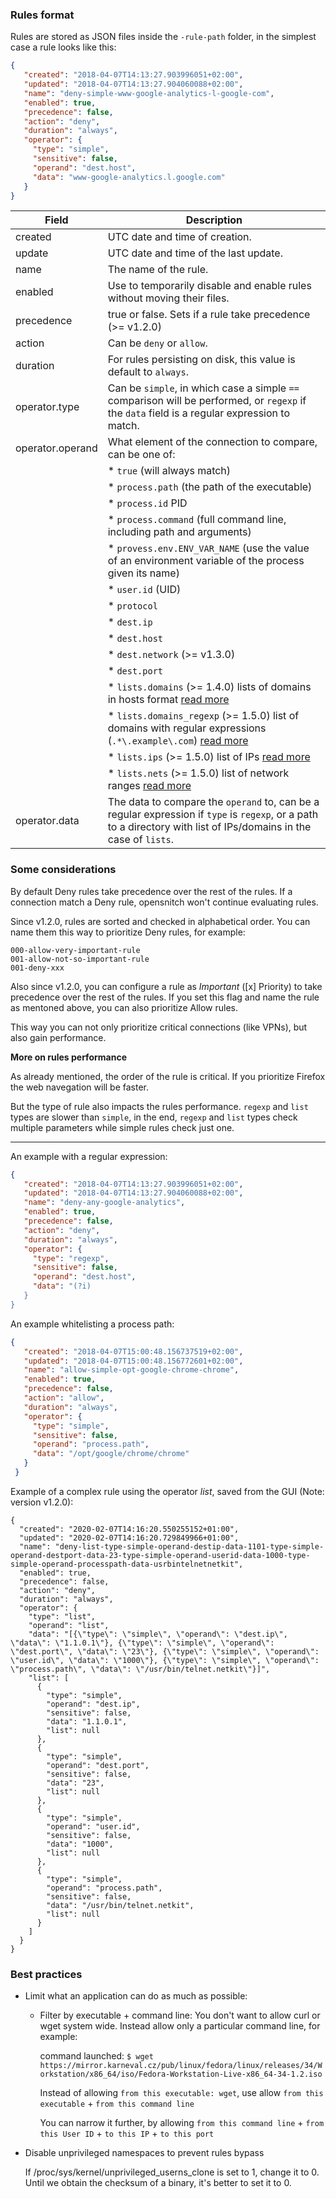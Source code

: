 ### Rules format

Rules are stored as JSON files inside the `-rule-path` folder, in the simplest case a rule looks like this:

```json
{
   "created": "2018-04-07T14:13:27.903996051+02:00",
   "updated": "2018-04-07T14:13:27.904060088+02:00",
   "name": "deny-simple-www-google-analytics-l-google-com",
   "enabled": true,
   "precedence": false,
   "action": "deny",
   "duration": "always",
   "operator": {
     "type": "simple",
     "sensitive": false,
     "operand": "dest.host",
     "data": "www-google-analytics.l.google.com"
   }
}
```

| Field            | Description   |
| -----------------|---------------|
| created          | UTC date and time of creation. |
| update           | UTC date and time of the last update. |
| name             | The name of the rule. |
| enabled          | Use to temporarily disable and enable rules without moving their files. |
| precedence       | true or false. Sets if a rule take precedence (>= v1.2.0)|
| action           | Can be `deny` or `allow`. |
| duration         | For rules persisting on disk, this value is default to `always`. |
| operator.type    | Can be `simple`, in which case a simple `==` comparison will be performed, or `regexp` if the `data` field is a regular expression to match. |
| operator.operand | What element of the connection to compare, can be one of: |
| |* `true` (will always match) |
| |* `process.path` (the path of the executable) |
| |* `process.id` PID|
| |* `process.command` (full command line, including path and arguments)|
| |* `provess.env.ENV_VAR_NAME` (use the value of an environment variable of the process given its name)
| |* `user.id` (UID)|
| |* `protocol`|
| |* `dest.ip` |
| |* `dest.host` |
| |* `dest.network` (>= v1.3.0)|
| |* `dest.port` |
| |* `lists.domains` (>= 1.4.0) lists of domains in hosts format [read more](https://github.com/evilsocket/opensnitch/wiki/block-lists)|
| |* `lists.domains_regexp` (>= 1.5.0) list of domains with regular expressions (`.*\.example\.com`) [read more](https://github.com/evilsocket/opensnitch/wiki/block-lists)|
| |* `lists.ips` (>= 1.5.0) list of IPs [read more](https://github.com/evilsocket/opensnitch/wiki/block-lists)|
| |* `lists.nets` (>= 1.5.0) list of network ranges [read more](https://github.com/evilsocket/opensnitch/wiki/block-lists)|
| operator.data    | The data to compare the `operand` to, can be a regular expression if `type` is `regexp`, or a path to a directory with list of IPs/domains in the case of `lists`. |

### Some considerations
 
By default Deny rules take precedence over the rest of the rules. If a connection match a Deny rule, opensnitch won't continue evaluating rules.

Since v1.2.0, rules are sorted and checked in alphabetical order. You can name them this way to prioritize Deny rules, for example: 
```
000-allow-very-important-rule
001-allow-not-so-important-rule
001-deny-xxx
```
Also since v1.2.0, you can configure a rule as _Important_ ([x] Priority) to take precedence over the rest of the rules. If you set this flag and name the rule as mentoned above, you can also prioritize Allow rules.

This way you can not only prioritize critical connections (like VPNs), but also gain performance.

**More on rules performance**

As already mentioned, the order of the rule is critical. If you prioritize Firefox the web navegation will be faster.

But the type of rule also impacts the rules performance. `regexp` and `list` types are slower than `simple`, in the end, `regexp` and `list` types check multiple parameters while simple rules check just one.

---

An example with a regular expression:

```json
{
   "created": "2018-04-07T14:13:27.903996051+02:00",
   "updated": "2018-04-07T14:13:27.904060088+02:00",
   "name": "deny-any-google-analytics",
   "enabled": true,
   "precedence": false,
   "action": "deny",
   "duration": "always",
   "operator": {
     "type": "regexp",
     "sensitive": false,
     "operand": "dest.host",
     "data": "(?i)
   }
}
```

An example whitelisting a process path:

```json
{
   "created": "2018-04-07T15:00:48.156737519+02:00",
   "updated": "2018-04-07T15:00:48.156772601+02:00",
   "name": "allow-simple-opt-google-chrome-chrome",
   "enabled": true,
   "precedence": false,
   "action": "allow",
   "duration": "always",
   "operator": {
     "type": "simple",
     "sensitive": false,
     "operand": "process.path",
     "data": "/opt/google/chrome/chrome"
   }
 }
```

Example of a complex rule using the operator _list_, saved from the GUI (Note: version v1.2.0):
```
{
  "created": "2020-02-07T14:16:20.550255152+01:00",
  "updated": "2020-02-07T14:16:20.729849966+01:00",
  "name": "deny-list-type-simple-operand-destip-data-1101-type-simple-operand-destport-data-23-type-simple-operand-userid-data-1000-type-simple-operand-processpath-data-usrbintelnetnetkit",
  "enabled": true,
  "precedence": false,
  "action": "deny",
  "duration": "always",
  "operator": {
    "type": "list",
    "operand": "list",
    "data": "[{\"type\": \"simple\", \"operand\": \"dest.ip\", \"data\": \"1.1.0.1\"}, {\"type\": \"simple\", \"operand\": \"dest.port\", \"data\": \"23\"}, {\"type\": \"simple\", \"operand\": \"user.id\", \"data\": \"1000\"}, {\"type\": \"simple\", \"operand\": \"process.path\", \"data\": \"/usr/bin/telnet.netkit\"}]",
    "list": [
      {
        "type": "simple",
        "operand": "dest.ip",
        "sensitive": false,
        "data": "1.1.0.1",
        "list": null
      },
      {
        "type": "simple",
        "operand": "dest.port",
        "sensitive": false,
        "data": "23",
        "list": null
      },
      {
        "type": "simple",
        "operand": "user.id",
        "sensitive": false,
        "data": "1000",
        "list": null
      },
      {
        "type": "simple",
        "operand": "process.path",
        "sensitive": false,
        "data": "/usr/bin/telnet.netkit",
        "list": null
      }
    ]
  }
}
```

### Best practices

- Limit what an application can do as much as possible:
  * Filter by executable + command line: You don't want to allow curl or wget system wide. Instead allow only a particular command line, for example:
  
    command launched: `$ wget https://mirror.karneval.cz/pub/linux/fedora/linux/releases/34/Workstation/x86_64/iso/Fedora-Workstation-Live-x86_64-34-1.2.iso`
    
    Instead of allowing `from this executable: wget`, use allow `from this executable` + `from this command line`

    You can narrow it further, by allowing `from this command line` + `from this User ID` + `to this IP` + `to this port`

- Disable unprivileged namespaces to prevent rules bypass

  If /proc/sys/kernel/unprivileged_userns_clone is set to 1, change it to 0. Until we obtain the checksum of a binary, it's better to set it to 0.
  
  
  
  
